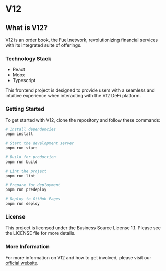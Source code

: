 # V12

## What is V12?

V12 is an order book, the Fuel.network, revolutionizing financial services with its integrated suite of
offerings.


### Technology Stack

- React
- Mobx
- Typescript

This frontend project is designed to provide users with a seamless and intuitive experience when interacting with the
V12 DeFi platform.

### Getting Started

To get started with V12, clone the repository and follow these commands:

```bash
# Install dependencies
pnpm install

# Start the development server
pnpm run start

# Build for production
pnpm run build

# Lint the project
pnpm run lint

# Prepare for deployment
pnpm run predeploy

# Deploy to GitHub Pages
pnpm run deploy
```

### License

This project is licensed under the Business Source License 1.1. Please see the LICENSE file for more details.

### More Information

For more information on V12 and how to get involved, please visit our [official website](https://docs.sprk.fi/).


  